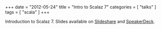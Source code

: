 +++
date = "2012-05-24"
title = "Intro to Scalaz 7"
categories = [ "talks" ]
tags = [ "scala" ]
+++

Introduction to Scalaz 7. Slides available on [Slideshare](http://www.slideshare.net/mpilquist/scalaz-13068563) and [SpeakerDeck](https://speakerdeck.com/mpilquist/intro-to-scalaz).

<!--more-->
<script async class="speakerdeck-embed" data-id="2056222046ee0130dacf12313d03008e" data-ratio="1.33333333333333" src="//speakerdeck.com/assets/embed.js"></script>
